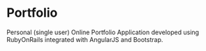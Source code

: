 Portfolio
=========

Personal (single user) Online Portfolio Application developed using RubyOnRails integrated with AngularJS and Bootstrap.
